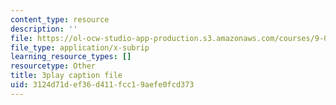 ```yaml
---
content_type: resource
description: ''
file: https://ol-ocw-studio-app-production.s3.amazonaws.com/courses/9-00sc-introduction-to-psychology-fall-2011/3124d71def36d411fcc19aefe0fcd373_yBYebcVw8Zk.srt
file_type: application/x-subrip
learning_resource_types: []
resourcetype: Other
title: 3play caption file
uid: 3124d71d-ef36-d411-fcc1-9aefe0fcd373
---
```

